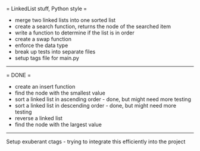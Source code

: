 = LinkedList stuff, Python style =

- merge two linked lists into one sorted list
- create a search function, returns the node of the searched item
- write a function to determine if the list is in order
- create a swap function
- enforce the data type
- break up tests into separate files
- setup tags file for main.py

----

= DONE =

- create an insert function
- find the node with the smallest value
- sort a linked list in ascending order - done, but might need more testing
- sort a linked list in descending order - done, but might need more testing
- reverse a linked list
- find the node with the largest value

----

Setup exuberant ctags - trying to integrate this efficiently into the project
